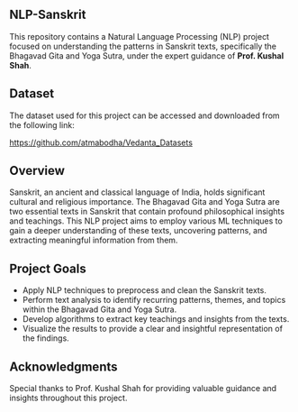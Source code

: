## NLP-Sanskrit
This repository contains a Natural Language Processing (NLP) project focused on understanding the patterns in Sanskrit texts, specifically the Bhagavad Gita and Yoga Sutra, under the expert guidance of **Prof. Kushal Shah**.

## Dataset
The dataset used for this project can be accessed and downloaded from the following link: 

https://github.com/atmabodha/Vedanta_Datasets

## Overview
Sanskrit, an ancient and classical language of India, holds significant cultural and religious importance. The Bhagavad Gita and Yoga Sutra are two essential texts in Sanskrit that contain profound philosophical insights and teachings. This NLP project aims to employ various ML techniques to gain a deeper understanding of these texts, uncovering patterns, and extracting meaningful information from them.

## Project Goals
- Apply NLP techniques to preprocess and clean the Sanskrit texts.
- Perform text analysis to identify recurring patterns, themes, and topics within the Bhagavad Gita and Yoga Sutra.
- Develop algorithms to extract key teachings and insights from the texts.
- Visualize the results to provide a clear and insightful representation of the findings.

## Acknowledgments
Special thanks to Prof. Kushal Shah for providing valuable guidance and insights throughout this project.

